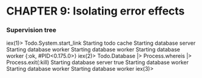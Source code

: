 # CHAPTER 9: Isolating error effects

### Supervision tree
iex(1)> Todo.System.start_link
Starting todo cache
Starting database server
Starting database worker
Starting database worker
Starting database worker
{:ok, #PID<0.175.0>}
iex(2)> Todo.Database |> Process.whereis |> Process.exit(:kill)
Starting database server
true
Starting database worker
Starting database worker
Starting database worker
iex(3)> 
